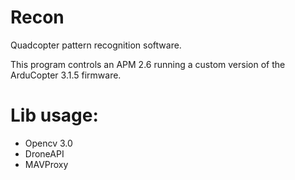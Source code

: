 # Recon
Quadcopter pattern recognition software.

This program controls an APM 2.6 running a custom version of the ArduCopter 3.1.5 firmware.

# Lib usage:

 - Opencv 3.0
 - DroneAPI
 - MAVProxy


